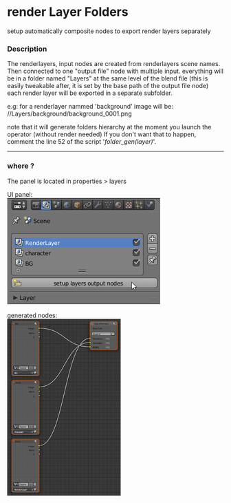 # render Layer Folders
setup automatically composite nodes to export render layers separately

### Description

The renderlayers, input nodes are created from renderlayers scene names. Then connected to one "output file" node with multiple input.
everything will be in a folder named "Layers" at the same level of the blend file (this is easily tweakable after, it is set by the base path of the output file node)
each render layer will be exported in a separate subfolder.

e.g:
for a renderlayer nammed 'background' image will be:
//Layers/background/background_0001.png

note that it will generate folders hierarchy at the moment you launch the operator (without render needed)
If you don't want that to happen, comment the line 52 of the script '*folder_gen(layer)*'.

---

### where ?

The panel is located in properties > layers
<!--
**operator only version**  
For the "no pannel" version, as it's name states, you just have to search "Setup Render layers" in spacebar search menu.
Best if you don't want to overload your (already crowded) UI. ;).
-->
UI panel:  
![RLfolder panel](https://github.com/Pullusb/images_repo/raw/master/Blender_RLfolder_panel_mouse.png)

generated nodes:  
![RLfolder panel](https://github.com/Pullusb/images_repo/raw/master/Blender_RLfolder_nodetree.png)
